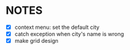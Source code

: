 # NOTES #
- [x] context menu: set the default city
- [x] catch exception when city's name is wrong
- [x] make grid design